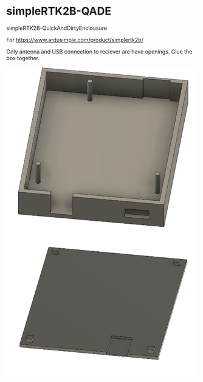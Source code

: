 # simpleRTK2B-QADE
simpleRTK2B-QuickAndDirtyEnclousure

For https://www.ardusimple.com/product/simplertk2b/

Only antenna and USB connection to reciever are have openings. Glue the box together. 

<img alt="alt_text" src="box.png" />
<img alt="alt_text" src="topcover.png" />
